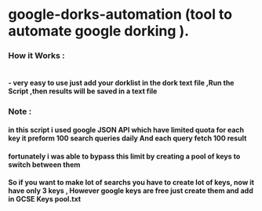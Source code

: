 # google-dorks-automation (tool to automate google dorking ).<br>

### How it Works  :

#### <br>- very easy to use just add your dorklist in the dork text file ,Run the Script ,then  results will be saved in a text file <br>

### Note :
#### in this script i used google JSON API which have limited quota for each key  it  preform 100 search queries  daily And each query  fetch  100 result <br>
####  fortunately i  was able to bypass this limit by creating a pool of keys to switch between them  <br>
#### So if you want to make lot of searchs you have to  create lot of keys, now it have only 3 keys , However google keys are free just create them and add in GCSE Keys pool.txt

